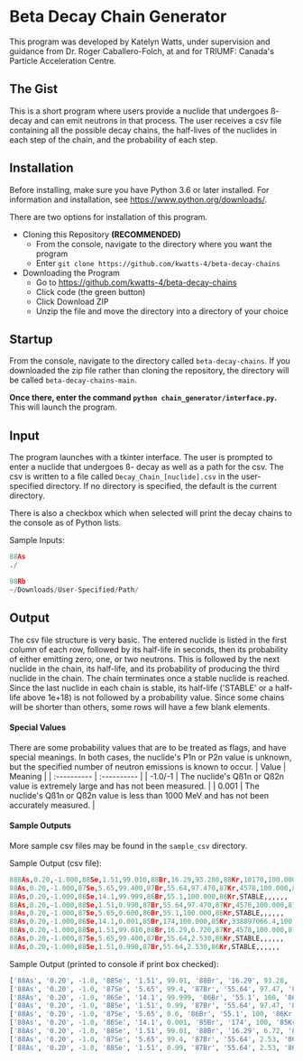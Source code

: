 # Beta Decay Chain Generator
This program was developed by Katelyn Watts, under supervision and guidance from Dr. Roger Caballero-Folch, at and for TRIUMF: Canada's Particle Acceleration Centre.

## The Gist

This is a short program where users provide a nuclide that undergoes ß- decay and can emit neutrons in that process. The user receives a csv file containing all the possible decay chains, the half-lives of the nuclides in each step of the chain, and the probability of each step.

## Installation

Before installing, make sure you have Python 3.6 or later installed. For information and installation, see https://www.python.org/downloads/.

There are two options for installation of this program. 

* Cloning this Repository **(RECOMMENDED)**
  * From the console, navigate to the directory where you want the program
  * Enter `git clone https://github.com/kwatts-4/beta-decay-chains`
* Downloading the Program
  * Go to https://github.com/kwatts-4/beta-decay-chains
  * Click code (the green button)
  * Click Download ZIP 
  * Unzip the file and move the directory into a directory of your choice

## Startup

From the console, navigate to the directory called `beta-decay-chains`. If you downloaded the zip file rather than cloning the repository, the directory will be called `beta-decay-chains-main`. 

**Once there, enter the command `python chain_generator/interface.py`.** This will launch the program.

## Input

The program launches with a tkinter interface. The user is prompted to enter a nuclide that undergoes ß- decay as well as a path for the csv. The csv is written to a file called `Decay_Chain_[nuclide].csv` in the user-specified directory. If no directory is specified, the default is the current directory. 

There is also a checkbox which when selected will print the decay chains to the console as of Python lists.

Sample Inputs:
```python
88As
./
```
```python
98Rb
~/Downloads/User-Specified/Path/
```

## Output
The csv file structure is very basic. The entered nuclide is listed in the first column of each row, followed by its half-life in seconds, then its probability of either emitting zero, one, or two neutrons. This is followed by the next nuclide in the chain, its half-life, and its probability of producing the third nuclide in the chain. The chain terminates once a stable nuclide is reached. Since the last nuclide in each chain is stable, its half-life ('STABLE' or a half-life above 1e+18) is not followed by a probability value. Since some chains will be shorter than others, some rows will have a few blank elements. 

#### Special Values
There are some probability values that are to be treated as flags, and have special meanings. In both cases, the nuclide's P1n or P2n value is unknown, but the specified number of neutron emissions is known to occur. 
| Value       | Meaning     |
| :---------- | :---------- |
| -1.0/-1     | The nuclide's Qß1n or Qß2n value is extremely large and has not been measured. |
| 0.001       | The nuclide's Qß1n or Qß2n value is less than 1000 MeV and has not been accurately measured.  |

#### Sample Outputs

More sample csv files may be found in the `sample_csv` directory.

Sample Output (csv file):

```python
888As,0.20,-1.000,88Se,1.51,99.010,88Br,16.29,93.280,88Kr,10170,100.000,88Rb,1066.38,100.000,88Sr,STABLE
88As,0.20,-1.000,87Se,5.65,99.400,87Br,55.64,97.470,87Kr,4578,100.000,87Rb,1.56841E+18,,,
88As,0.20,-1.000,86Se,14.1,99.999,86Br,55.1,100.000,86Kr,STABLE,,,,,,
88As,0.20,-1.000,88Se,1.51,0.990,87Br,55.64,97.470,87Kr,4578,100.000,87Rb,1.56841E+18,,,
88As,0.20,-1.000,87Se,5.65,0.600,86Br,55.1,100.000,86Kr,STABLE,,,,,,
88As,0.20,-1.000,86Se,14.1,0.001,85Br,174,100.000,85Kr,338897066.4,100.000,85Rb,STABLE,,,
88As,0.20,-1.000,88Se,1.51,99.010,88Br,16.29,6.720,87Kr,4578,100.000,87Rb,1.56841E+18,,,
88As,0.20,-1.000,87Se,5.65,99.400,87Br,55.64,2.530,86Kr,STABLE,,,,,,
88As,0.20,-1.000,88Se,1.51,0.990,87Br,55.64,2.530,86Kr,STABLE,,,,,,
```
Sample Output (printed to console if print box checked):

```python
['88As', '0.20', -1.0, '88Se', '1.51', 99.01, '88Br', '16.29', 93.28, '88Kr', '10170', 100, '88Rb', '1066.38', 100, '88Sr', 'STABLE']
['88As', '0.20', -1.0, '87Se', '5.65', 99.4, '87Br', '55.64', 97.47, '87Kr', '4578', 100, '87Rb', '1.56841E+18']
['88As', '0.20', -1.0, '86Se', '14.1', 99.999, '86Br', '55.1', 100, '86Kr', 'STABLE']
['88As', '0.20', -1.0, '88Se', '1.51', 0.99, '87Br', '55.64', 97.47, '87Kr', '4578', 100, '87Rb', '1.56841E+18']
['88As', '0.20', -1.0, '87Se', '5.65', 0.6, '86Br', '55.1', 100, '86Kr', 'STABLE']
['88As', '0.20', -1.0, '86Se', '14.1', 0.001, '85Br', '174', 100, '85Kr', '338897066.4', 100, '85Rb', 'STABLE']
['88As', '0.20', -1.0, '88Se', '1.51', 99.01, '88Br', '16.29', 6.72, '87Kr', '4578', 100, '87Rb', '1.56841E+18']
['88As', '0.20', -1.0, '87Se', '5.65', 99.4, '87Br', '55.64', 2.53, '86Kr', 'STABLE']
['88As', '0.20', -1.0, '88Se', '1.51', 0.99, '87Br', '55.64', 2.53, '86Kr', 'STABLE']
```
